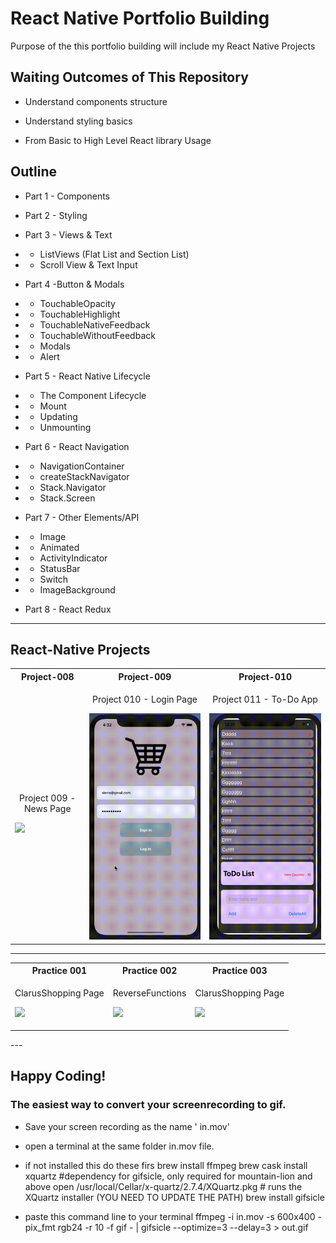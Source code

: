 # React Native Portfolio Building

Purpose of the this portfolio building will include my React Native Projects 

##  Waiting Outcomes of This Repository

- Understand components structure

- Understand styling basics

- From Basic to High Level React library Usage

## Outline

- Part 1 - Components
  
- Part 2 - Styling
  
- Part 3 - Views & Text
- - ListViews (Flat List and Section List)
- - Scroll View & Text Input

- Part 4 -Button & Modals
- - TouchableOpacity
- - TouchableHighlight
- - TouchableNativeFeedback
- - TouchableWithoutFeedback
- - Modals
- - Alert
  
- Part 5 - React Native Lifecycle
- - The Component Lifecycle
- - Mount
- - Updating
- - Unmounting

- Part 6 - React Navigation
- - NavigationContainer 
- - createStackNavigator
- - Stack.Navigator
- - Stack.Screen

- Part 7 - Other Elements/API
- - Image
- - Animated
- - ActivityIndicator 
- - StatusBar  
- - Switch 
- - ImageBackground

- Part 8 - React Redux
  
---
##  React-Native Projects

<table>
<tr>
  <th> Project-008 </th>
  <th> Project-009 </th>
  <th> Project-010 </th>
</tr>

<tr>
  <td>
  <p align ='center'> Project 009 - News Page <p>
  <img src = "./images/newspage.gif">
  </td>
  
  <td>
  <p align ='center'>Project 010 - Login Page </p>
  <img src = "./images/loginPage.gif">
  </td>

  

  <td>
  <p align ='center'> Project 011 - To-Do App</p>
  <img src = "./images/todoApp.gif">
  </td>
</tr>
</table>

---


<table>
<tr>
  <th>Practice 001
  <th>Practice 002
  <th>Practice 003
</tr>
  <td>
  <p align ='center'> ClarusShopping Page <p>
  <img src = "./images/clarusShopping.gif">
  </td>
  <td>
  <p align ='center'> ReverseFunctions <p>
  <img src = "./images/reverse.gif">
  </td>
  <td>
  <p align ='center'> ClarusShopping Page <p>
  <img src = "./images/clarusShopping.gif">
  </td>

</table>
---

<!-- # Practice 001 - ShoppingPage

- ![ShoppingPage](./images/shopping.gif)

---
# Project 009 - News Page
- ![Project 010 NewsPage](./images/newspage.gif)

---
# Project 010 - Login Page
! [Project 008 Login Page](./images/Screen%20Shot%202020-10-12%20at%2023.29.37.png)

---
# Project 011 - To-Do App
- ![Project 011 To-Do App](./images/todoApp.gif) -->

## Happy Coding!






### The easiest way to convert your screenrecording to gif.


- Save your screen recording as the name ' in.mov'
- open a terminal at the same folder in.mov file.
- if not installed this do these firs
brew install ffmpeg 
brew cask install xquartz #dependency for gifsicle, only required for mountain-lion and above
open /usr/local/Cellar/x-quartz/2.7.4/XQuartz.pkg # runs the XQuartz installer (YOU NEED TO UPDATE THE PATH)
brew install gifsicle
- paste this command line to your terminal 
  ffmpeg -i in.mov -s 600x400 -pix_fmt rgb24 -r 10 -f gif - | gifsicle --optimize=3 --delay=3 > out.gif



  <!-- ```c++
int foo() {
    int result = 4;
    return result;
}
``` -->

```c++
int foo() { 
    int x = 4;
    return x;
}
```
